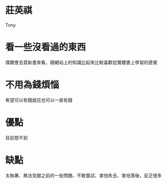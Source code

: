 # 莊英祺  
  Tony  
# 看一些沒看過的東西  
  偶爾會去買新書來看，跟網站上的知識比起來比較喜歡從實體書上學習的感覺  
# 不用為錢煩惱  
  希望可以有錢就花也可以一直有錢  
# 優點  
  目前想不到  
# 缺點  
  太執著、無法克服之前的一些問題、不敢嘗試、害怕失去、害怕落後，反正很多  


